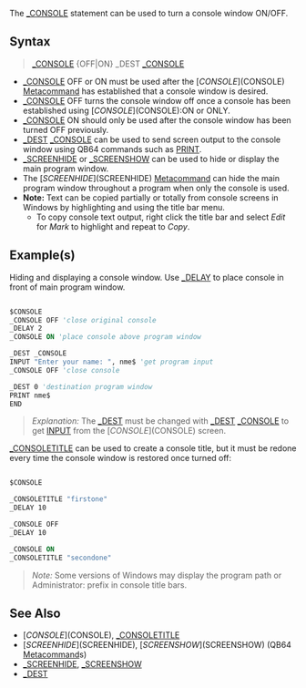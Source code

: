 The [_CONSOLE](_CONSOLE) statement can be used to turn a console window ON/OFF.

## Syntax

> [_CONSOLE](_CONSOLE) {OFF|ON}
> _DEST [_CONSOLE](_CONSOLE)

* [_CONSOLE](_CONSOLE) OFF or ON must be used after the [$CONSOLE]($CONSOLE) [Metacommand](Metacommand) has established that a console window is desired.
* [_CONSOLE](_CONSOLE) OFF turns the console window off once a console has been established using [$CONSOLE]($CONSOLE):ON or ONLY.
* [_CONSOLE](_CONSOLE) ON should only be used after the console window has been turned OFF previously.
* [_DEST](_DEST) [_CONSOLE](_CONSOLE) can be used to send screen output to the console window using QB64 commands such as [PRINT](PRINT).
* [_SCREENHIDE](_SCREENHIDE) or [_SCREENSHOW](_SCREENSHOW) can be used to hide or display the main program window.
* The [$SCREENHIDE]($SCREENHIDE) [Metacommand](Metacommand) can hide the main program window throughout a program when only the console is used.
* **Note:** Text can be copied partially or totally from console screens in Windows by highlighting and using the title bar menu. 
  * To copy console text output, right click the title bar and select *Edit* for *Mark* to highlight and repeat to *Copy*. 

## Example(s)

Hiding and displaying a console window. Use [_DELAY](_DELAY) to place console in front of main program window.

```vb

$CONSOLE
_CONSOLE OFF 'close original console
_DELAY 2
_CONSOLE ON 'place console above program window

_DEST _CONSOLE 
INPUT "Enter your name: ", nme$ 'get program input
_CONSOLE OFF 'close console

_DEST 0 'destination program window
PRINT nme$
END 

```

> *Explanation:* The [_DEST](_DEST) must be changed with [_DEST](_DEST) [_CONSOLE](_CONSOLE) to get [INPUT](INPUT) from the [$CONSOLE]($CONSOLE) screen.

[_CONSOLETITLE](_CONSOLETITLE) can be used to create a console title, but it must be redone every time the console window is restored once turned off:

```vb

$CONSOLE

_CONSOLETITLE "firstone"
_DELAY 10

_CONSOLE OFF
_DELAY 10

_CONSOLE ON
_CONSOLETITLE "secondone"

```

> *Note:* Some versions of Windows may display the program path or Administrator: prefix in console title bars.

## See Also

* [$CONSOLE]($CONSOLE), [_CONSOLETITLE](_CONSOLETITLE)
* [$SCREENHIDE]($SCREENHIDE), [$SCREENSHOW]($SCREENSHOW) (QB64 [Metacommand](Metacommand)s)
* [_SCREENHIDE](_SCREENHIDE), [_SCREENSHOW](_SCREENSHOW)
* [_DEST](_DEST)
